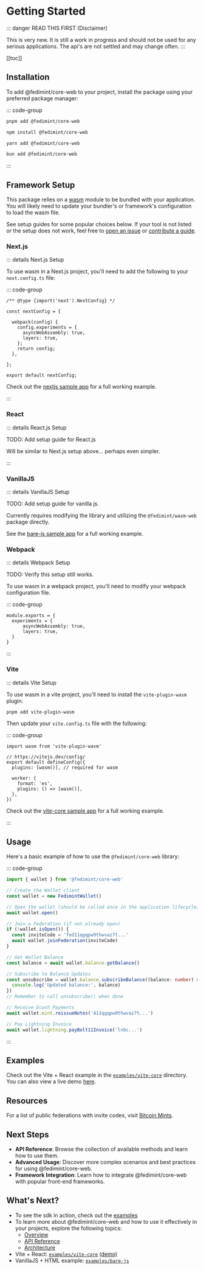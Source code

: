 # Getting Started

::: danger READ THIS FIRST (Disclaimer)

This is very new. It is still a work in progress and should not be used for any serious applications. The api's are not settled and may change often.
:::

[[toc]]

## Installation

To add @fedimint/core-web to your project, install the package using your preferred package manager:

::: code-group

```bash [pnpm]
pnpm add @fedimint/core-web
```

```bash [npm]
npm install @fedimint/core-web
```

```bash [yarn]
yarn add @fedimint/core-web
```

```bash [bun]
bun add @fedimint/core-web
```

:::

## Framework Setup

This package relies on a [wasm](https://webassembly.org/) module to be bundled with your application. You will likely need to update your bundler's or framework's configuration to load the wasm file.

See setup guides for some popular choices below. If your tool is not listed or the setup does not work, feel free to [open an issue](https://github.com/fedimint/fedimint-web-sdk/issues/new) or [contribute a guide](https://github.com/fedimint/fedimint-web-sdk/edit/main/docs/core/getting-started.md).

### Next.js

::: details Next.js Setup

To use wasm in a Next.js project, you'll need to add the following to your `next.config.ts` file:

::: code-group

```ts{5-12} [next.config.ts]
/** @type {import('next').NextConfig} */

const nextConfig = {

  webpack(config) {
    config.experiments = {
      asyncWebAssembly: true,
      layers: true,
    };
    return config;
  },

};

export default nextConfig;
```

Check out the [nextjs sample app](https://github.com/fedimint/fedimint-web-sdk/tree/main/examples/nextjs) for a full working example.

:::

### React

::: details React.js Setup

TODO: Add setup guide for React.js

Will be similar to Next.js setup above... perhaps even simpler.

:::

### VanillaJS

::: details VanillaJS Setup

TODO: Add setup guide for vanilla js.

Currently requires modifying the library and utilizing the `@fedimint/wasm-web` package directly.

See the [bare-js sample app](https://github.com/fedimint/fedimint-web-sdk/tree/main/examples/bare-js) for a full working example.

### Webpack

::: details Webpack Setup

TODO: Verify this setup still works.

To use wasm in a webpack project, you'll need to modify your webpack configuration file.

::: code-group

```ts{2-5} [webpack.config.js]
module.exports = {
  experiments = {
      asyncWebAssembly: true,
      layers: true,
  }
}
```

:::

### Vite

::: details Vite Setup

To use wasm in a vite project, you'll need to install the `vite-plugin-wasm` plugin.

```bash
pnpm add vite-plugin-wasm
```

Then update your `vite.config.ts` file with the following:

::: code-group

```ts{1,5,7-10} [vite.config.ts]
import wasm from 'vite-plugin-wasm'

// https://vitejs.dev/config/
export default defineConfig({
  plugins: [wasm()], // required for wasm

  worker: {
    format: 'es',
    plugins: () => [wasm()],
  },
})
```

Check out the [vite-core sample app](https://github.com/fedimint/fedimint-web-sdk/tree/main/examples/vite-core) for a full working example.

:::

## Usage

Here's a basic example of how to use the `@fedimint/core-web` library:

::: code-group

```ts [main.ts]
import { wallet } from '@fedimint/core-web'

// Create the Wallet client
const wallet = new FedimintWallet()

// Open the wallet (should be called once in the application lifecycle)
await wallet.open()

// Join a Federation (if not already open)
if (!wallet.isOpen()) {
  const inviteCode = 'fed11qgqpw9thwvaz7t...'
  await wallet.joinFederation(inviteCode)
}

// Get Wallet Balance
const balance = await wallet.balance.getBalance()

// Subscribe to Balance Updates
const unsubscribe = wallet.balance.subscribeBalance((balance: number) => {
  console.log('Updated balance:', balance)
})
// Remember to call unsubscribe() when done

// Receive Ecash Payments
await wallet.mint.reissueNotes('A11qgqpw9thwvaz7t...')

// Pay Lightning Invoice
await wallet.lightning.payBolt11Invoice('lnbc...')
```

:::

## Examples

Check out the Vite + React example in the [`examples/vite-core`](https://github.com/fedimint/fedimint-web-sdk/tree/main/examples/vite-core) directory. You can also view a live demo [here](https://fedimint.github.io/fedimint-web-sdk/).

## Resources

For a list of public federations with invite codes, visit [Bitcoin Mints](https://bitcoinmints.com/?tab=mints&showFedimint=true).

## Next Steps

- **API Reference**: Browse the collection of available methods and learn how to use them.
- **Advanced Usage**: Discover more complex scenarios and best practices for using @fedimint/core-web.
- **Framework Integration**: Learn how to integrate @fedimint/core-web with popular front-end frameworks.

## What's Next?

- To see the sdk in action, check out the [examples](../examples)
- To learn more about @fedimint/core-web and how to use it effectively in your projects, explore the following topics:
  - [Overview](./overview.md)
  - [API Reference](./api/index.md)
  - [Architecture](./architecture.md)
- Vite + React: [`examples/vite-core`](https://github.com/fedimint/fedimint-web-sdk/tree/main/examples/vite-core) [(demo)](https://fedimint.github.io/fedimint-web-sdk/)
- VanillaJS + HTML example: [`examples/bare-js`](https://github.com/fedimint/fedimint-web-sdk/tree/main/examples/bare-js)
